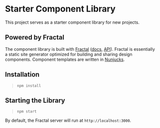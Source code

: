 # Starter Component Library

This project serves as a starter component library for new projects.

## Powered by Fractal

The component library is built with [Fractal](http://fractal.build) ([docs](http://fractal.build/guide), [API](http://fractal.build/api)).
Fractal is essentially a static site generator optimized for building and sharing design components. Component templates are written in [Nunjucks](https://mozilla.github.io/nunjucks/).

## Installation

> `npm install`

## Starting the Library

> `npm start`

By default, the Fractal server will run at `http://localhost:3000`.
